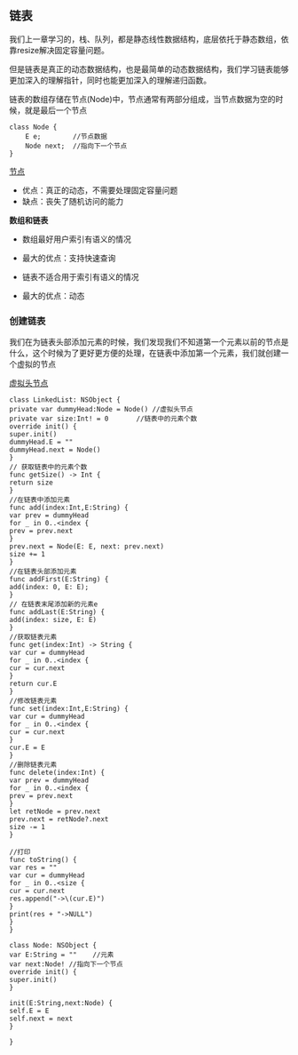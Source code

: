 ## 链表

我们上一章学习的，栈、队列，都是静态线性数据结构，底层依托于静态数组，依靠resize解决固定容量问题。

但是链表是真正的动态数据结构，也是最简单的动态数据结构，我们学习链表能够更加深入的理解指针，同时也能更加深入的理解递归函数。

链表的数组存储在节点(Node)中，节点通常有两部分组成，当节点数据为空的时候，就是最后一个节点
```
class Node {
    E e;        //节点数据
    Node next;  //指向下一个节点
}
```
[节点](https://github.com/SunshineBrother/LeetCodeStudy/blob/master/链表/节点.png)

- 优点：真正的动态，不需要处理固定容量问题
- 缺点：丧失了随机访问的能力

**数组和链表**
- 数组最好用户索引有语义的情况
- 最大的优点：支持快速查询

- 链表不适合用于索引有语义的情况
- 最大的优点：动态

### 创建链表

 我们在为链表头部添加元素的时候，我们发现我们不知道第一个元素以前的节点是什么，这个时候为了更好更方便的处理，在链表中添加第一个元素，我们就创建一个虚拟的节点

[虚拟头节点](https://github.com/SunshineBrother/LeetCodeStudy/blob/master/链表/虚拟头节点.png)

```
class LinkedList: NSObject {
private var dummyHead:Node = Node() //虚拟头节点
private var size:Int! = 0       //链表中的元素个数
override init() {
super.init()
dummyHead.E = ""
dummyHead.next = Node()
}
// 获取链表中的元素个数
func getSize() -> Int {
return size
}
//在链表中添加元素
func add(index:Int,E:String) {
var prev = dummyHead
for _ in 0..<index {
prev = prev.next
}
prev.next = Node(E: E, next: prev.next)
size += 1
}
//在链表头部添加元素
func addFirst(E:String) {
add(index: 0, E: E);
}
// 在链表末尾添加新的元素e
func addLast(E:String) {
add(index: size, E: E)
}
//获取链表元素
func get(index:Int) -> String {
var cur = dummyHead
for _ in 0..<index {
cur = cur.next
}
return cur.E
}
//修改链表元素
func set(index:Int,E:String) {
var cur = dummyHead
for _ in 0..<index {
cur = cur.next
}
cur.E = E
}
//删除链表元素
func delete(index:Int) {
var prev = dummyHead
for _ in 0..<index {
prev = prev.next
}
let retNode = prev.next
prev.next = retNode?.next
size -= 1
}

//打印
func toString() {
var res = ""
var cur = dummyHead
for _ in 0..<size {
cur = cur.next
res.append("->\(cur.E)")
}
print(res + "->NULL")
}
}

class Node: NSObject {
var E:String = ""    //元素
var next:Node! //指向下一个节点
override init() {
super.init()
}

init(E:String,next:Node) {
self.E = E
self.next = next
}

}
```




























